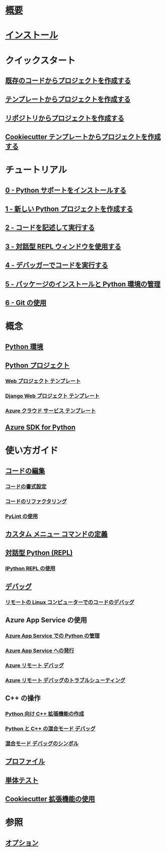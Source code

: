 # [概要](overview-of-python-tools-for-visual-studio.md)
# [インストール](installing-python-support-in-visual-studio.md)
# クイックスタート
## [既存のコードからプロジェクトを作成する](quickstart-01-project-from-existing.md)
## [テンプレートからプロジェクトを作成する](quickstart-02-python-in-visual-studio-project-from-template.md)
## [リポジトリからプロジェクトを作成する](quickstart-03-python-in-visual-studio-project-from-repository.md)
## [Cookiecutter テンプレートからプロジェクトを作成する](quickstart-04-python-in-visual-studio-project-from-cookiecutter.md)
# チュートリアル
## [0 - Python サポートをインストールする](tutorial-working-with-python-in-visual-studio-step-00-installation.md)
## [1 - 新しい Python プロジェクトを作成する](tutorial-working-with-python-in-visual-studio-step-01-create-project.md)
## [2 - コードを記述して実行する](tutorial-working-with-python-in-visual-studio-step-02-writing-code.md)
## [3 - 対話型 REPL ウィンドウを使用する](tutorial-working-with-python-in-visual-studio-step-03-interactive-repl.md)
## [4 - デバッガーでコードを実行する](tutorial-working-with-python-in-visual-studio-step-04-debugging.md)
## [5 - パッケージのインストールと Python 環境の管理](tutorial-working-with-python-in-visual-studio-step-05-installing-packages.md)
## [6 - Git の使用](tutorial-working-with-python-in-visual-studio-step-06-working-with-git.md)
# 概念
## [Python 環境](managing-python-environments-in-visual-studio.md)
## [Python プロジェクト](managing-python-projects-in-visual-studio.md)
### [Web プロジェクト テンプレート](python-web-application-project-templates.md)
### [Django Web プロジェクト テンプレート](python-django-web-application-project-template.md)
### [Azure クラウド サービス テンプレート](python-azure-cloud-service-project-template.md)
## [Azure SDK for Python](azure-sdk-for-python.md)
# 使い方ガイド
## [コードの編集](editing-python-code-in-visual-studio.md)
### [コードの書式設定](formatting-python-code.md)
### [コードのリファクタリング](refactoring-python-code.md)
### [PyLint の使用](linting-python-code.md)
## [カスタム メニュー コマンドの定義](defining-custom-python-project-commands.md)
## [対話型 Python (REPL)](python-interactive-repl-in-visual-studio.md)
### [IPython REPL の使用](interactive-repl-ipython.md)
## [デバッグ](debugging-python-in-visual-studio.md)
### [リモートの Linux コンピューターでのコードのデバッグ](debugging-python-code-on-remote-linux-machines.md)
## Azure App Service の使用
### [Azure App Service での Python の管理](managing-python-on-azure-app-service.md)
### [Azure App Service への発行](publishing-python-web-applications-to-azure-from-visual-studio.md)
### [Azure リモート デバッグ](debugging-remote-python-code-on-azure.md)
### [Azure リモート デバッグのトラブルシューティング](debugging-remote-python-code-on-azure-troubleshooting.md)
## C++ の操作
### [Python 向け C++ 拡張機能の作成](working-with-c-cpp-python-in-visual-studio.md)
### [Python と C++ の混合モード デバッグ](debugging-mixed-mode-c-cpp-python-in-visual-studio.md)
### [混合モード デバッグのシンボル](debugging-symbols-for-mixed-mode-c-cpp-python.md)
## [プロファイル](profiling-python-code-in-visual-studio.md)
## [単体テスト](unit-testing-python-in-visual-studio.md)
## [Cookiecutter 拡張機能の使用](using-python-cookiecutter-templates.md)
# 参照
## [オプション](python-support-options-and-settings-in-visual-studio.md)
